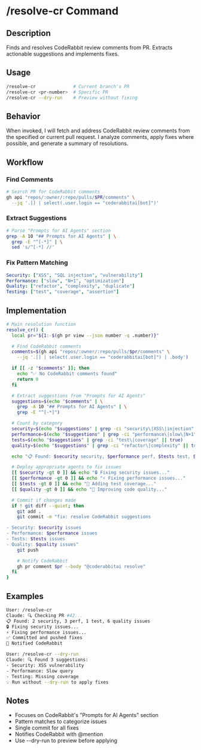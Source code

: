 # /resolve-cr Command

## Description

Finds and resolves CodeRabbit review comments from PR. Extracts actionable suggestions and implements fixes.

## Usage

```bash
/resolve-cr              # Current branch's PR
/resolve-cr <pr-number>  # Specific PR
/resolve-cr --dry-run    # Preview without fixing
```

## Behavior

When invoked, I will fetch and address CodeRabbit review comments from the
specified or current pull request. I analyze comments, apply fixes where
possible, and generate a summary of resolutions.

## Workflow

### Find Comments

```bash
# Search PR for CodeRabbit comments
gh api "repos/:owner/:repo/pulls/$PR/comments" \
  --jq '.[] | select(.user.login == "coderabbitai[bot]")'
```

### Extract Suggestions

```bash
# Parse "Prompts for AI Agents" section
grep -A 10 "## Prompts for AI Agents" | \
  grep -E "^[-*]" | \
  sed 's/^[-*] //'
```

### Fix Pattern Matching

```yaml
Security: ["XSS", "SQL injection", "vulnerability"]
Performance: ["slow", "N+1", "optimization"]
Quality: ["refactor", "complexity", "duplicate"]
Testing: ["test", "coverage", "assertion"]
```

## Implementation

```bash
# Main resolution function
resolve_cr() {
  local pr="${1:-$(gh pr view --json number -q .number)}"

  # Find CodeRabbit comments
  comments=$(gh api "repos/:owner/:repo/pulls/$pr/comments" \
    --jq '.[] | select(.user.login == "coderabbitai[bot]") | .body')

  if [[ -z "$comments" ]]; then
    echo "✅ No CodeRabbit comments found"
    return 0
  fi

  # Extract suggestions from "Prompts for AI Agents"
  suggestions=$(echo "$comments" | \
    grep -A 10 "## Prompts for AI Agents" | \
    grep -E "^[-*]")

  # Count by category
  security=$(echo "$suggestions" | grep -ci "security\|XSS\|injection" || true)
  performance=$(echo "$suggestions" | grep -ci "performance\|slow\|N+1" || true)
  tests=$(echo "$suggestions" | grep -ci "test\|coverage" || true)
  quality=$(echo "$suggestions" | grep -ci "refactor\|complexity" || true)

  echo "📋 Found: $security security, $performance perf, $tests test, $quality quality issues"

  # Deploy appropriate agents to fix issues
  [[ $security -gt 0 ]] && echo "🔒 Fixing security issues..."
  [[ $performance -gt 0 ]] && echo "⚡ Fixing performance issues..."
  [[ $tests -gt 0 ]] && echo "🧪 Adding test coverage..."
  [[ $quality -gt 0 ]] && echo "🔧 Improving code quality..."

  # Commit if changes made
  if ! git diff --quiet; then
    git add .
    git commit -m "fix: resolve CodeRabbit suggestions

- Security: $security issues
- Performance: $performance issues
- Tests: $tests issues
- Quality: $quality issues"
    git push

    # Notify CodeRabbit
    gh pr comment $pr --body "@coderabbitai resolve"
  fi
}
```

## Examples

```bash
User: /resolve-cr
Claude: 🔍 Checking PR #42...
📋 Found: 2 security, 3 perf, 1 test, 6 quality issues
🔒 Fixing security issues...
⚡ Fixing performance issues...
✅ Committed and pushed fixes
💬 Notified CodeRabbit

User: /resolve-cr --dry-run
Claude: 🔍 Found 3 suggestions:
- Security: XSS vulnerability
- Performance: Slow query
- Testing: Missing coverage
💡 Run without --dry-run to apply fixes
```

## Notes

- Focuses on CodeRabbit's "Prompts for AI Agents" section
- Pattern matches to categorize issues
- Single commit for all fixes
- Notifies CodeRabbit with @mention
- Use --dry-run to preview before applying
